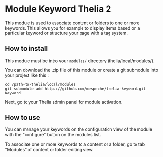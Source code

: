 # Module Keyword Thelia 2

This module is used to associate content or folders to one or more keywords.
This allows you for example to display items based on a particular keyword or structure your page with a tag system.

## How to install

This module must be intro your ```modules/``` directory (thelia/local/modules/).

You can download the .zip file of this module or create a git submodule into your project like this :

```
cd /path-to-thelia/local/modules
git submodule add https://github.com/mespeche/thelia-keyword.git Keyword
```

Next, go to your Thelia admin panel for module activation.

## How to use

You can manage your keywords on the configuration view of the module with the "configure" button on the modules list.

To associate one or more keywords to a content or a folder, go to tab "Modules" of content or folder editing view.